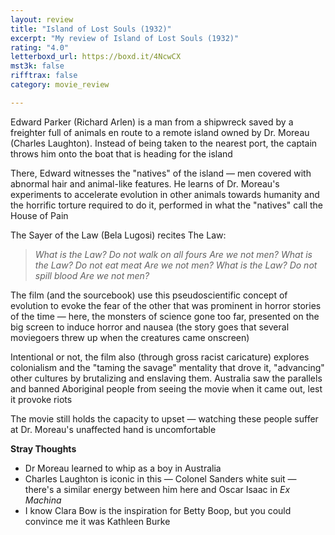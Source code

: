 ```yaml
---
layout: review
title: "Island of Lost Souls (1932)"
excerpt: "My review of Island of Lost Souls (1932)"
rating: "4.0"
letterboxd_url: https://boxd.it/4NcwCX
mst3k: false
rifftrax: false
category: movie_review

---
```


Edward Parker (Richard Arlen) is a man from a shipwreck saved by a freighter full of animals en route to a remote island owned by Dr. Moreau (Charles Laughton). Instead of being taken to the nearest port, the captain throws him onto the boat that is heading for the island

There, Edward witnesses the "natives" of the island — men covered with abnormal hair and animal-like features. He learns of Dr. Moreau's experiments to accelerate evolution in other animals towards humanity and the horrific torture required to do it, performed in what the "natives" call the House of Pain

The Sayer of the Law (Bela Lugosi) recites The Law:

<blockquote><i>What is the Law?
</i><i>Do not walk on all fours
</i><i>Are we not men?</i><i>
</i><i>What is the Law?
</i><i>Do not eat meat
</i><i>Are we not men?</i><i>
</i><i>What is the Law?
</i><i>Do not spill blood
</i><i>Are we not men?</i></blockquote>The film (and the sourcebook) use this pseudoscientific concept of evolution to evoke the fear of the other that was prominent in horror stories of the time — here, the monsters of science gone too far, presented on the big screen to induce horror and nausea (the story goes that several moviegoers threw up when the creatures came onscreen)

Intentional or not, the film also (through gross racist caricature) explores colonialism and the "taming the savage" mentality that drove it, "advancing" other cultures by brutalizing and enslaving them. Australia saw the parallels and banned Aboriginal people from seeing the movie when it came out, lest it provoke riots

The movie still holds the capacity to upset — watching these people suffer at Dr. Moreau's unaffected hand is uncomfortable

<b>Stray Thoughts</b>
* Dr Moreau learned to whip as a boy in Australia
* Charles Laughton is iconic in this — Colonel Sanders white suit — there's a similar energy between him here and Oscar Isaac in <i>Ex Machina</i>
* I know Clara Bow is the inspiration for Betty Boop, but you could convince me it was Kathleen Burke